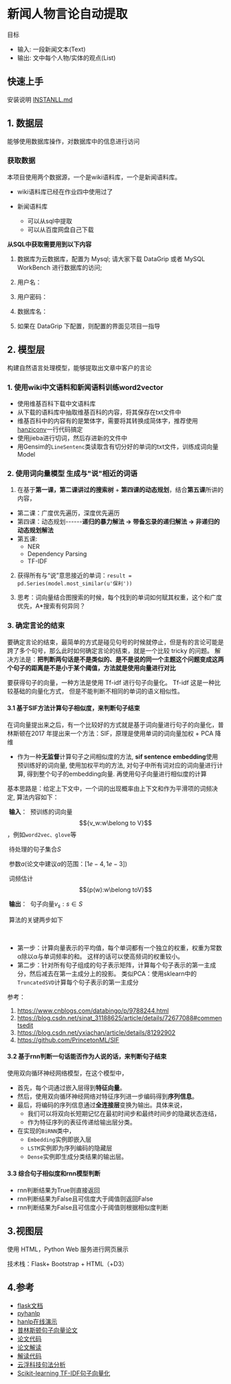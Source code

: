 # 新闻人物言论自动提取

目标

- 输入: 一段新闻文本(Text)
- 输出: 文中每个人物/实体的观点(List)
## 快速上手

安装说明 [INSTANLL.md](./INSTALL.md) 


## 1. 数据层

能够使用数据库操作，对数据库中的信息进行访问

### 获取数据

本项目使用两个数据源，一个是wiki语料库，一个是新闻语料库。

- wiki语料库已经在作业四中使用过了

- 新闻语料库

  - 可以从sql中提取
  - 可以从百度网盘自己下载

**从SQL中获取需要用到以下内容** 

1. 数据库为云数据库，配置为 Mysql; 请⼤家下载 DataGrip 或者 MySQL WorkBench 进⾏数据库的访问;

2. 用户名：

3. 用户密码：

4. 数据库名：

5. 如果在 DataGrip 下配置，则配置的界⾯见项目一指导


## 2. 模型层

构建自然语言处理模型，能够提取出文章中客户的言论
###  1. 使用wiki中文语料和新闻语料训练word2vector

- 使用维基百科下载中文语料库
- 从下载的语料库中抽取维基百科的内容，将其保存在txt文件中
- 维基百科中的内容有的是繁体字，需要将其转换成简体字，推荐使用[hanziconv](https://pypi.org/project/hanziconv/)一行代码搞定
- 使用jieba进行切词，然后存进新的文件中
- 用Gensim的`LineSentenc`类读取含有切分好的单词的txt文件，训练成词向量Model


###  2. 使用词向量模型 生成与"说"相近的词语
1. 在基于**第⼀课，第⼆课讲过的搜索树** + **第四课的动态规划**，结合**第五课**所讲的内容，

 - 第二课：广度优先遍历，深度优先遍历
 - 第四课：动态规划------**递归的暴力解法 -> 带备忘录的递归解法 -> 非递归的动态规划解法**
 - 第五课: 
   -  NER
   - Dependency Parsing
   - TF-IDF
2. 获得所有与“说”意思接近的单词：`result = pd.Series(model.most_similar(u'保利')) `

3. 思考：词向量结合图搜索的时候，每个找到的单词如何赋其权重，这个和⼴度优先，A*搜索有何异同？


### 3. 确定言论的结束

要确定言论的结束，最简单的方式是碰见句号的时候就停止，但是有的言论可能是跨了多个句号，那么此时如何确定言论的结束，就是一个比较 tricky 的问题。 解决方法是：**把判断两句话是不是类似的、是不是说的同一个主题这个问题变成这两个句子的距离是不是小于某个阈值，方法就是使用向量进行对比** 

要获得句子的向量，一种方法是使用 Tf-idf  进行句子向量化。 Tf-idf 这是一种比较基础的向量化方式， 但是不能判断不相同的单词的语义相似性。

#### 3.1 基于SIF方法计算句子相似度，来判断句子结束

在词向量提出来之后，有一个比较好的方式就是基于词向量进行句子的向量化，普林斯顿在2017 年提出来一个方法：SIF，原理是使用单词的词向量加权 + PCA 降维  

- 作为一种**无监督**计算句子之间相似度的方法, **sif sentence embedding**使用预训练好的词向量, 使用加权平均的方法, 对句子中所有词对应的词向量进行计算, 得到整个句子的embedding向量. 再使用句子向量进行相似度的计算

​       基本思路是：给定上下文中，一个词的出现概率由上下文和作为平滑项的词频决定, 算法内容如下：

​       **输入**： 
​       预训练的词向量$${v_w:w\belong to V}$$，例如`word2vec、glove`等 

​       待处理的句子集合$S$

​       参数$a$(论文中建议$a$的范围：$[1e−4,1e−3]$)

​       词频估计$${p(w):w\belong toV}$$

​       **输出**： 
​       句子向量${v_s:s∈S}$

​       算法的关键两步如下

​    

- 第一步：计算向量表示的平均值，每个单词都有一个独立的权重，权重为常数α除以α与单词频率的和。    这样的话可以使高频词的权重较小。 
- 第二步：针对所有句子组成的句子表示矩阵，计算每个句子表示的第一主成分，然后减去在第一主成分上的投影。 类似PCA：使用sklearn中的`TruncatedSVD`计算每个句子表示的第一主成分

参考：

1. https://www.cnblogs.com/databingo/p/9788244.html
2. https://blog.csdn.net/sinat_31188625/article/details/72677088#commentsedit
3. https://blog.csdn.net/yxiachan/article/details/81292902
4. https://github.com/PrincetonML/SIF

#### 3.2 基于rnn判断一句话能否作为人说的话，来判断句子结束

使用双向循环神经网络模型，在这个模型中，

- 首先，每个词通过嵌入层得到**特征向量**。
- 然后，使用双向循环神经网络对特征序列进一步编码得到**序列信息**。
- 最后，将编码的序列信息通过**全连接层**变换为输出。具体来说，
  - 我们可以将双向长短期记忆在最初时间步和最终时间步的隐藏状态连结，
  - 作为特征序列的表征传递给输出层分类。
- 在实现的`BiRNN`类中，
  - `Embedding`实例即嵌入层
  - `LSTM`实例即为序列编码的隐藏层
  - `Dense`实例即生成分类结果的输出层。

#### 3.3 综合句子相似度和rnn模型判断

- rnn判断结果为True则直接返回
- rnn判断结果为False且可信度大于阈值则返回False
- rnn判断结果为False且可信度小于阈值则根据相似度判断

## 3.视图层

使用 HTML，Python Web 服务进行网页展示

技术栈：Flask+ Bootstrap + HTML（+D3）

## 4.参考

- [flask文档](https://dormousehole.readthedocs.io/en/latest/) 
- [pyhanlp](https://github.com/hankcs/pyhanlp) 
- [hanlp在线演示](http://hanlp.com/) 
- [普林斯顿句子向量论文](https://openreview.net/forum?id=SyK00v5xx) 
- [论文代码](https://github.com/PrincetonML/SIF) 
- [论文解读](https://blog.csdn.net/sinat_31188625/article/details/72677088#commentsedit) 
- [解读代码](https://github.com/jx00109/sentence2vec/blob/master/s2v-python3.py) 
- [云浮科技句法分析](https://www.yunfutech.com/demo?tab=1) 
- [Scikit-learning TF-IDF句子向量化](https://scikit-learn.org/stable/modules/generated/sklearn.feature_extraction.text.TfidfVectorizer.html) 



